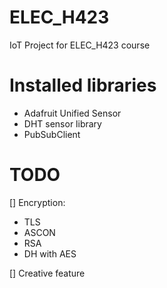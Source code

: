 # ELEC_H423
IoT Project for ELEC_H423 course


# Installed libraries
- Adafruit Unified Sensor
- DHT sensor library
- PubSubClient

# TODO
[] Encryption:
- TLS
- ASCON
- RSA
- DH with AES

[] Creative feature

